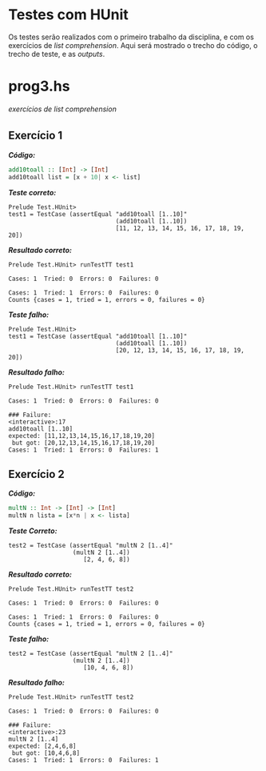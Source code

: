 # Testes com HUnit

Os testes serão realizados com o primeiro trabalho da disciplina, e com os exercícios de _list comprehension_. Aqui será mostrado o trecho do código, o trecho de teste, e as _outputs_.

# prog3.hs
###### exercícios de _list comprehension_
## Exercício 1

**_Código:_**
```haskell
add10toall :: [Int] -> [Int]
add10toall list = [x + 10| x <- list]
```

**_Teste correto:_**
```
Prelude Test.HUnit> 
test1 = TestCase (assertEqual "add10toall [1..10]" 
                              (add10toall [1..10]) 
                              [11, 12, 13, 14, 15, 16, 17, 18, 19, 20])
```
**_Resultado correto:_**
```
Prelude Test.HUnit> runTestTT test1

Cases: 1  Tried: 0  Errors: 0  Failures: 0
                                          
Cases: 1  Tried: 1  Errors: 0  Failures: 0
Counts {cases = 1, tried = 1, errors = 0, failures = 0}
```
**_Teste falho:_**
```
Prelude Test.HUnit> 
test1 = TestCase (assertEqual "add10toall [1..10]" 
                              (add10toall [1..10]) 
                              [20, 12, 13, 14, 15, 16, 17, 18, 19, 20])
```
**_Resultado falho:_**
```
Prelude Test.HUnit> runTestTT test1

Cases: 1  Tried: 0  Errors: 0  Failures: 0
                                          
### Failure:
<interactive>:17
add10toall [1..10]
expected: [11,12,13,14,15,16,17,18,19,20]
 but got: [20,12,13,14,15,16,17,18,19,20]
Cases: 1  Tried: 1  Errors: 0  Failures: 1
```
## Exercício 2
**_Código:_**
```haskell
multN :: Int -> [Int] -> [Int]
multN n lista = [x*n | x <- lista]
```
**_Teste Correto:_**
```
test2 = TestCase (assertEqual "multN 2 [1..4]" 
			      (multN 2 [1..4]) 
			         [2, 4, 6, 8])
```
**_Resultado correto:_**
```
Prelude Test.HUnit> runTestTT test2

Cases: 1  Tried: 0  Errors: 0  Failures: 0
                                          
Cases: 1  Tried: 1  Errors: 0  Failures: 0
Counts {cases = 1, tried = 1, errors = 0, failures = 0}
```

**_Teste falho:_**
```
test2 = TestCase (assertEqual "multN 2 [1..4]" 
			      (multN 2 [1..4]) 
			         [10, 4, 6, 8])
```
**_Resultado falho:_**
```
Prelude Test.HUnit> runTestTT test2

Cases: 1  Tried: 0  Errors: 0  Failures: 0
                                          
### Failure:
<interactive>:23
multN 2 [1..4]
expected: [2,4,6,8]
 but got: [10,4,6,8]
Cases: 1  Tried: 1  Errors: 0  Failures: 1
```




